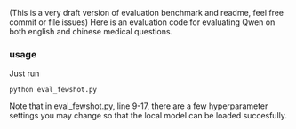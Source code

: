 (This is a very draft version of evaluation benchmark and readme, feel free commit or file issues)
Here is an evaluation code for evaluating Qwen on both english and chinese medical questions.
### usage
Just run 
```
python eval_fewshot.py
```
Note that in eval_fewshot.py, line 9-17, there are a few hyperparameter settings you may change so that the local model can be loaded succesfully.
